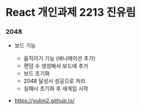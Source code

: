 # React 개인과제 2213 진유림
###  2048
- 보드 기능
  - 움직이기 기능 (애니메이션 추가)
  - 랜덤 수 생성해서 보드에 추가
  - 보드 초기화
  - 2048 달성시 성공으로 처리
  - 실패시 초기화 후 새게임 시작


- https://yulim2.github.io/
